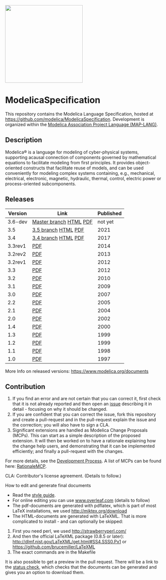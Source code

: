 <img src="https://github.com/modelica/MA-Logos/raw/master/HighRes/Modelica_Language.svg?sanitize=true" width="250px"/>

# ModelicaSpecification
This repository contains the Modelica Language Specification, hosted at https://github.com/modelica/ModelicaSpecification. Development is organized within the [Modelica Association Project Language (MAP-LANG)](https://modelica.org/projects).

## Description

Modelica® is a language for modeling of cyber-physical systems, supporting acausal connection of components governed by mathematical equations to facilitate modeling from first principles.
It provides object-oriented constructs that facilitate reuse of models, and can be used conveniently for modeling complex systems containing, e.g., mechanical, electrical, electronic, magnetic, hydraulic, thermal, control, electric power or process-oriented subcomponents.

## Releases

Version | Link                                                              | Published |
------- | ----------------------------------------------------------------- | --------|
3.6-dev | [Master branch](https://github.com/modelica/ModelicaSpecification/tree/master) [HTML](https://specification.modelica.org/master/) [PDF](https://specification.modelica.org/master/MLS.pdf)| not yet |
3.5 | [3.5 branch](https://github.com/modelica/ModelicaSpecification/tree/maint/3.5) [HTML](https://specification.modelica.org/maint/3.5/MLS.html) [PDF](https://specification.modelica.org/maint/3.5/MLS.pdf)| 2021 |
3.4     | [3.4 branch](https://github.com/modelica/ModelicaSpecification/tree/maint/3.4) [HTML](https://specification.modelica.org/maint/3.4/MLS.html) [PDF](https://modelica.org/documents/ModelicaSpec34.pdf)          | 2017    |
3.3rev1 | [PDF](https://modelica.org/documents/ModelicaSpec33Revision1.pdf) | 2014    |
3.2rev2 | [PDF](https://modelica.org/documents/ModelicaSpec32Revision2.pdf) | 2013    |
3.2rev1 | [PDF](https://modelica.org/documents/ModelicaSpec32Revision1.pdf) | 2012    |
3.3     | [PDF](https://modelica.org/documents/ModelicaSpec33.pdf)          | 2012    |
3.2     | [PDF](https://modelica.org/documents/ModelicaSpec32.pdf)          | 2010    |
3.1     | [PDF](https://modelica.org/documents/ModelicaSpec31.pdf)          | 2009    |
3.0     | [PDF](https://modelica.org/documents/ModelicaSpec30.pdf)          | 2007    |
2.2     | [PDF](https://modelica.org/documents/ModelicaSpec22.pdf)          | 2005    |
2.1     | [PDF](https://modelica.org/documents/ModelicaSpec21.pdf)          | 2004    |
2.0     | [PDF](https://modelica.org/documents/ModelicaSpec20.pdf)          | 2002    |
1.4     | [PDF](https://modelica.org/documents/ModelicaSpec14.pdf)          | 2000    |
1.3     | [PDF](https://modelica.org/documents/ModelicaSpec13norev.pdf)     | 1999    |
1.2     | [PDF](https://modelica.org/documents/modelicaspec12norev.pdf)     | 1999    |
1.1     | [PDF](https://modelica.org/documents/ModelicaSpec11.pdf)          | 1998    |
1.0     | [PDF](https://modelica.org/documents/Modelica1.pdf)               | 1997    |

More Info on released versions: https://www.modelica.org/documents

## Contribution
1. If you find an error and are not certain that you can correct it, first check that it is not already reported and then open an [issue](https://github.com/modelica/ModelicaSpecification/issues) describing it in detail - focusing on why it should be changed.
2. If you are confident that you can correct the issue, fork this repository and create a pull-request and in the pull-request explain the issue and the correction; you will also have to sign a CLA.
3. Significant extensions are handled as Modelica Change Proposals (MCPs). This can start as a simple description of the proposed extension. It will then be worked on to have a rationale explaining how the change help users, and demonstrating that it can be implemented efficiently; and finally a pull-request with the changes.

For more details, see the [Development Process](https://github.com/modelica/ModelicaSpecification/blob/master/RationaleMCP/DevelopmentProcess.md).
A list of MCPs can be found here: [RationaleMCP](https://github.com/modelica/ModelicaSpecification/tree/master/RationaleMCP).

CLA: Contributor's license agreement. (Details to follow.)

How to edit and generate final documents
* Read the [style guide](styleguide.md).
* For online editing you can use www.overleaf.com (details to follow)
* The pdf-documents are generated with pdflatex, which is part of most LaTeX installations, we used http://miktex.org/download
* The HTML-documents are generated with LaTeXML. That is more complicated to install - and can optionally be skipped:
1. First you need perl, we used http://strawberryperl.com/
2. And then the official LaTeXML package (0.8.5 or later): http://dlmf.nist.gov/LaTeXML/get.html#SS4.SSS0.Px1 or https://github.com/brucemiller/LaTeXML
3. The exact commands are in the Makefile

It is also possible to get a preview in the pull request.
There will be a link to the [status check](https://test.openmodelica.org/jenkins/job/ModelicaAssociation/job/ModelicaSpecification/view/change-requests/), which checks that the documents can be generated and gives you an option to download them.
